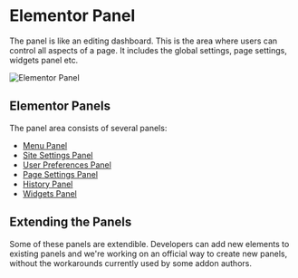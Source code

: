 # Elementor Panel

<Badge type="tip" vertical="top" text="Elementor Core" /> <Badge type="warning" vertical="top" text="Basic" />

The panel is like an editing dashboard. This is the area where users can control all aspects of a page. It includes the global settings, page settings, widgets panel etc.

![Elementor Panel](/assets/img/elementor-panel.png)

## Elementor Panels

The panel area consists of several panels:

* [Menu Panel](./menu-panel)
* [Site Settings Panel](./site-settings-panel)
* [User Preferences Panel](./user-preferences-panel)
* [Page Settings Panel](./page-settings-panel)
* [History Panel](./history-panel)
* [Widgets Panel](./widgets-panel)

## Extending the Panels

Some of these panels are extendible. Developers can add new elements to existing panels and we're working on an official way to create new panels, without the workarounds currently used by some addon authors.
